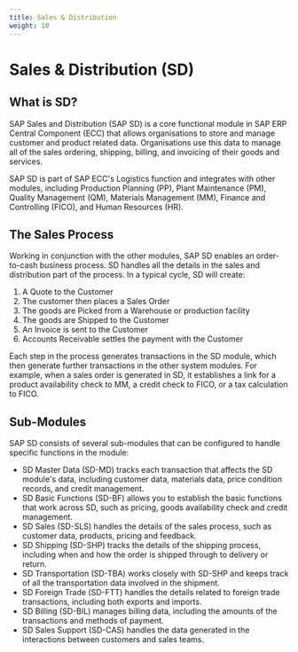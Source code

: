 ```yaml
---
title: Sales & Distribution
weight: 10
---
```


# Sales & Distribution (SD)

## What is SD?

SAP Sales and Distribution (SAP SD) is a core functional module in SAP ERP Central Component (ECC) that allows organisations to store and manage customer and product related data. Organisations use this data to manage all of the sales ordering, shipping, billing, and invoicing of their goods and services.

SAP SD is part of SAP ECC's Logistics function and integrates with other modules, including Production Planning (PP), Plant Maintenance (PM), Quality Management (QM), Materials Management (MM), Finance and Controlling (FICO), and Human Resources (HR).

## The Sales Process

Working in conjunction with the other modules, SAP SD enables an order-to-cash business process. SD handles all the details in the sales and distribution part of the process. In a typical cycle, SD will create:

1. A Quote to the Customer
2. The customer then places a Sales Order
3. The goods are Picked from a Warehouse or production facility
4. The goods are Shipped to the Customer
5. An Invoice is sent to the Customer  
6. Accounts Receivable settles the payment with the Customer

Each step in the process generates transactions in the SD module, which then generate further transactions in the other system modules. For example, when a sales order is generated in SD, it establishes a link for a product availability check to MM, a credit check to FICO, or a tax calculation to FICO.

## Sub-Modules

SAP SD consists of several sub-modules that can be configured to handle specific functions in the module:

- SD Master Data (SD-MD) tracks each transaction that affects the SD module's data, including customer data, materials data, price condition records, and credit management.
- SD Basic Functions (SD-BF) allows you to establish the basic functions that work across SD, such as pricing, goods availability check and credit management.
- SD Sales (SD-SLS) handles the details of the sales process, such as customer data, products, pricing and feedback.
- SD Shipping (SD-SHP) tracks the details of the shipping process, including when and how the order is shipped through to delivery or return.
- SD Transportation (SD-TBA) works closely with SD-SHP and keeps track of all the transportation data involved in the shipment.
- SD Foreign Trade (SD-FTT) handles the details related to foreign trade transactions, including both exports and imports.
- SD Billing (SD-BIL) manages billing data, including the amounts of the transactions and methods of payment.
- SD Sales Support (SD-CAS) handles the data generated in the interactions between customers and sales teams.
